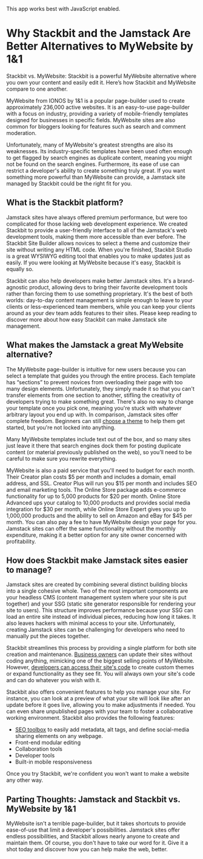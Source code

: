 This app works best with JavaScript enabled.



# Why Stackbit and the Jamstack Are Better Alternatives to MyWebsite by 1&1

Stackbit vs. MyWebsite: Stackbit is a powerful MyWebsite alternative where you own your content and easily edit it. Here’s how Stackbit and MyWebsite compare to one another.

MyWebsite from IONOS by 1&1 is a popular page-builder used to create approximately 236,000 active websites. It is an easy-to-use page-builder with a focus on industry, providing a variety of mobile-friendly templates designed for businesses in specific fields. MyWebsite sites are also common for bloggers looking for features such as search and comment moderation.

Unfortunately, many of MyWebsite's greatest strengths are also its weaknesses. Its industry-specific templates have been used often enough to get flagged by search engines as duplicate content, meaning you might not be found on the search engines. Furthermore, its ease of use can restrict a developer's ability to create something truly great. If you want something more powerful than MyWebsite can provide, a Jamstack site managed by Stackbit could be the right fit for you.

## What is the Stackbit platform?

Jamstack sites have always offered premium performance, but were too complicated for those lacking web development experience. We created Stackbit to provide a user-friendly interface to all of the Jamstack's web development tools, making them more accessible than ever before. The Stackbit Site Builder allows novices to select a theme and customize their site without writing any HTML code. When you're finished, Stackbit Studio is a great WYSIWYG editing tool that enables you to make updates just as easily. If you were looking at MyWebsite because it's easy, Stackbit is equally so.

Stackbit can also help developers make better Jamstack sites. It's a brand-agnostic product, allowing devs to bring their favorite development tools rather than forcing them to use something proprietary. It's the best of both worlds: day-to-day content management is simple enough to leave to your clients or less-experienced team members, while you can keep your clients around as your dev team adds features to their sites. Please keep reading to discover more about how easy Stackbit can make Jamstack site management.

## What makes the Jamstack a great MyWebsite alternative?

The MyWebsite page-builder is intuitive for new users because you can select a template that guides you through the entire process. Each template has “sections” to prevent novices from overloading their page with too many design elements. Unfortunately, they simply made it so that you can't transfer elements from one section to another, stifling the creativity of developers trying to make something great. There's also no way to change your template once you pick one, meaning you're stuck with whatever arbitrary layout you end up with. In comparison, Jamstack sites offer complete freedom. Beginners can still [choose a theme](http://jamstackthemes.dev/?utm_source=stackbit.com&utm_medium=article&utm_campaign=alternative-to-mywebsite) to help them get started, but you're not locked into anything.

Many MyWebsite templates include text out of the box, and so many sites just leave it there that search engines dock them for posting duplicate content (or material previously published on the web), so you’ll need to be careful to make sure you rewrite everything.

MyWebsite is also a paid service that you'll need to budget for each month. Their Creator plan costs $5 per month and includes a domain, email address, and SSL. Creator Plus will run you $15 per month and includes SEO and email marketing tools. The Online Store package adds e-commerce functionality for up to 5,000 products for $20 per month. Online Store Advanced ups your catalog to 10,000 products and provides social media integration for $30 per month, while Online Store Expert gives you up to 1,000,000 products and the ability to sell on Amazon and eBay for $45 per month. You can also pay a fee to have MyWebsite design your page for you. Jamstack sites can offer the same functionality without the monthly expenditure, making it a better option for any site owner concerned with profitability.

## How does Stackbit make Jamstack sites easier to manage?

Jamstack sites are created by combining several distinct building blocks into a single cohesive whole. Two of the most important components are your headless CMS (content management system where your site is put together) and your SSG (static site generator responsible for rendering your site to users). This structure improves performance because your SSG can load an entire site instead of individual pieces, reducing how long it takes. It also leaves hackers with minimal access to your site. Unfortunately, creating Jamstack sites can be challenging for developers who need to manually put the pieces together.

Stackbit streamlines this process by providing a single platform for both site creation and maintenance. [Business owners](https://www.stackbit.com/businesses) can update their sites without coding anything, mimicking one of the biggest selling points of MyWebsite. However, [developers can access their site's code](https://www.stackbit.com/blog/vs-code-experience-to-stackbit-editor/) to create custom themes or expand functionality as they see fit. You will always own your site's code and can do whatever you wish with it.

Stackbit also offers convenient features to help you manage your site. For instance, you can look at a preview of what your site will look like after an update before it goes live, allowing you to make adjustments if needed. You can even share unpublished pages with your team to foster a collaborative working environment. Stackbit also provides the following features:

- [SEO toolbox](https://www.stackbit.com/blog/seo-tools/) to easily add metadata, alt tags, and define social-media sharing elements on any webpage.
- Front-end modular editing
- Collaboration tools
- Developer tools
- Built-in mobile responsiveness

Once you try Stackbit, we're confident you won't want to make a website any other way.

## Parting Thoughts: Jamstack and Stackbit vs. MyWebsite by 1&1

MyWebsite isn't a terrible page-builder, but it takes shortcuts to provide ease-of-use that limit a developer's possibilities. Jamstack sites offer endless possibilities, and Stackbit allows nearly anyone to create and maintain them. Of course, you don't have to take our word for it. Give it a shot today and discover how you can help make the web, better.
